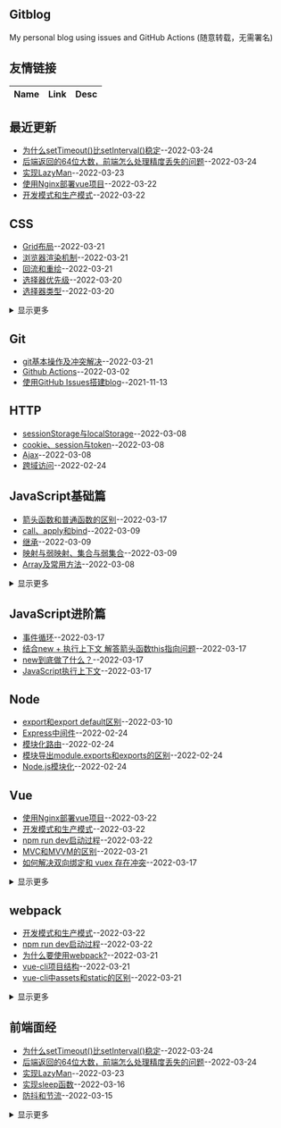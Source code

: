 ## Gitblog
My personal blog using issues and GitHub Actions (随意转载，无需署名)
## 友情链接
| Name | Link | Desc | 
 | ---- | ---- | ---- |
## 最近更新
- [为什么setTimeout()比setInterval()稳定](https://github.com/Twlig/issuesBlog/issues/73)--2022-03-24
- [后端返回的64位大数，前端怎么处理精度丢失的问题](https://github.com/Twlig/issuesBlog/issues/72)--2022-03-24
- [实现LazyMan](https://github.com/Twlig/issuesBlog/issues/71)--2022-03-23
- [使用Nginx部署vue项目](https://github.com/Twlig/issuesBlog/issues/70)--2022-03-22
- [开发模式和生产模式](https://github.com/Twlig/issuesBlog/issues/69)--2022-03-22
## CSS
- [Grid布局](https://github.com/Twlig/issuesBlog/issues/66)--2022-03-21
- [浏览器渲染机制](https://github.com/Twlig/issuesBlog/issues/60)--2022-03-21
- [回流和重绘](https://github.com/Twlig/issuesBlog/issues/59)--2022-03-21
- [选择器优先级](https://github.com/Twlig/issuesBlog/issues/58)--2022-03-20
- [选择器类型](https://github.com/Twlig/issuesBlog/issues/57)--2022-03-20
<details><summary>显示更多</summary>

- [position定位](https://github.com/Twlig/issuesBlog/issues/56)--2022-03-20
- [flex布局](https://github.com/Twlig/issuesBlog/issues/55)--2022-03-20
- [行内元素和块级元素](https://github.com/Twlig/issuesBlog/issues/54)--2022-03-20
- [清除浮动](https://github.com/Twlig/issuesBlog/issues/53)--2022-03-20
- [BFC及其应用](https://github.com/Twlig/issuesBlog/issues/52)--2022-03-18
- [响应式布局](https://github.com/Twlig/issuesBlog/issues/16)--2022-03-04
</details>

## Git
- [git基本操作及冲突解决](https://github.com/Twlig/issuesBlog/issues/67)--2022-03-21
- [Github Actions](https://github.com/Twlig/issuesBlog/issues/13)--2022-03-02
- [使用GitHub Issues搭建blog](https://github.com/Twlig/issuesBlog/issues/2)--2021-11-13
## HTTP
- [sessionStorage与localStorage](https://github.com/Twlig/issuesBlog/issues/24)--2022-03-08
- [cookie、session与token](https://github.com/Twlig/issuesBlog/issues/23)--2022-03-08
- [Ajax](https://github.com/Twlig/issuesBlog/issues/22)--2022-03-08
- [跨域访问](https://github.com/Twlig/issuesBlog/issues/8)--2022-02-24
## JavaScript基础篇
- [箭头函数和普通函数的区别](https://github.com/Twlig/issuesBlog/issues/47)--2022-03-17
- [call、apply和bind](https://github.com/Twlig/issuesBlog/issues/28)--2022-03-09
- [继承](https://github.com/Twlig/issuesBlog/issues/27)--2022-03-09
- [映射与弱映射、集合与弱集合](https://github.com/Twlig/issuesBlog/issues/26)--2022-03-09
- [Array及常用方法](https://github.com/Twlig/issuesBlog/issues/25)--2022-03-08
<details><summary>显示更多</summary>

- [sessionStorage与localStorage](https://github.com/Twlig/issuesBlog/issues/24)--2022-03-08
- [Ajax](https://github.com/Twlig/issuesBlog/issues/22)--2022-03-08
- [JSON](https://github.com/Twlig/issuesBlog/issues/21)--2022-03-07
- [事件处理与事件委托](https://github.com/Twlig/issuesBlog/issues/20)--2022-03-07
- [冒泡与捕获](https://github.com/Twlig/issuesBlog/issues/19)--2022-03-06
- [BOM](https://github.com/Twlig/issuesBlog/issues/18)--2022-03-06
- [setTimeout和setInterval](https://github.com/Twlig/issuesBlog/issues/17)--2022-03-06
- [async和await](https://github.com/Twlig/issuesBlog/issues/15)--2022-03-04
- [Promise](https://github.com/Twlig/issuesBlog/issues/14)--2022-03-03
- [函数](https://github.com/Twlig/issuesBlog/issues/12)--2022-03-01
- [原型与原型链](https://github.com/Twlig/issuesBlog/issues/11)--2022-02-28
- [对象](https://github.com/Twlig/issuesBlog/issues/10)--2022-02-28
- [变量与作用域](https://github.com/Twlig/issuesBlog/issues/9)--2022-02-25
</details>

## JavaScript进阶篇
- [事件循环](https://github.com/Twlig/issuesBlog/issues/51)--2022-03-17
- [结合new + 执行上下文  解答箭头函数this指向问题](https://github.com/Twlig/issuesBlog/issues/50)--2022-03-17
- [new到底做了什么？](https://github.com/Twlig/issuesBlog/issues/49)--2022-03-17
- [JavaScript执行上下文](https://github.com/Twlig/issuesBlog/issues/48)--2022-03-17
## Node
- [export和export default区别](https://github.com/Twlig/issuesBlog/issues/29)--2022-03-10
- [Express中间件](https://github.com/Twlig/issuesBlog/issues/7)--2022-02-24
- [模块化路由](https://github.com/Twlig/issuesBlog/issues/6)--2022-02-24
- [模块导出module.exports和exports的区别](https://github.com/Twlig/issuesBlog/issues/5)--2022-02-24
- [Node.js模块化](https://github.com/Twlig/issuesBlog/issues/4)--2022-02-24
## Vue
- [使用Nginx部署vue项目](https://github.com/Twlig/issuesBlog/issues/70)--2022-03-22
- [开发模式和生产模式](https://github.com/Twlig/issuesBlog/issues/69)--2022-03-22
- [npm run dev启动过程](https://github.com/Twlig/issuesBlog/issues/68)--2022-03-22
- [MVC和MVVM的区别](https://github.com/Twlig/issuesBlog/issues/65)--2022-03-21
- [如何解决双向绑定和 vuex 存在冲突](https://github.com/Twlig/issuesBlog/issues/46)--2022-03-17
<details><summary>显示更多</summary>

- [Vuex](https://github.com/Twlig/issuesBlog/issues/45)--2022-03-17
- [Vue的渲染流程（二）：patch算法](https://github.com/Twlig/issuesBlog/issues/44)--2022-03-17
- [vue性能提升](https://github.com/Twlig/issuesBlog/issues/43)--2022-03-16
- [VNode类型](https://github.com/Twlig/issuesBlog/issues/42)--2022-03-16
- [Vue的渲染流程（一）：模板编译成渲染函数](https://github.com/Twlig/issuesBlog/issues/41)--2022-03-16
- [为何使用虚拟DOM](https://github.com/Twlig/issuesBlog/issues/40)--2022-03-16
- [变化侦测原理](https://github.com/Twlig/issuesBlog/issues/39)--2022-03-16
- [Vue大小写总结](https://github.com/Twlig/issuesBlog/issues/35)--2022-03-12
- [组件](https://github.com/Twlig/issuesBlog/issues/34)--2022-03-12
- [动态class和style](https://github.com/Twlig/issuesBlog/issues/33)--2022-03-11
- [计算属性](https://github.com/Twlig/issuesBlog/issues/32)--2022-03-11
- [Vue修饰符](https://github.com/Twlig/issuesBlog/issues/31)--2022-03-11
- [Vue基础指令](https://github.com/Twlig/issuesBlog/issues/30)--2022-03-11
</details>

## webpack
- [开发模式和生产模式](https://github.com/Twlig/issuesBlog/issues/69)--2022-03-22
- [npm run dev启动过程](https://github.com/Twlig/issuesBlog/issues/68)--2022-03-22
- [为什么要使用webpack?](https://github.com/Twlig/issuesBlog/issues/64)--2022-03-21
- [vue-cli项目结构](https://github.com/Twlig/issuesBlog/issues/63)--2022-03-21
- [vue-cli中assets和static的区别](https://github.com/Twlig/issuesBlog/issues/62)--2022-03-21
<details><summary>显示更多</summary>

- [package和package-lock区别](https://github.com/Twlig/issuesBlog/issues/61)--2022-03-21
</details>

## 前端面经
- [为什么setTimeout()比setInterval()稳定](https://github.com/Twlig/issuesBlog/issues/73)--2022-03-24
- [后端返回的64位大数，前端怎么处理精度丢失的问题](https://github.com/Twlig/issuesBlog/issues/72)--2022-03-24
- [实现LazyMan](https://github.com/Twlig/issuesBlog/issues/71)--2022-03-23
- [实现sleep函数](https://github.com/Twlig/issuesBlog/issues/38)--2022-03-16
- [防抖和节流](https://github.com/Twlig/issuesBlog/issues/37)--2022-03-15
<details><summary>显示更多</summary>

- [扁平化数组](https://github.com/Twlig/issuesBlog/issues/36)--2022-03-15
</details>

